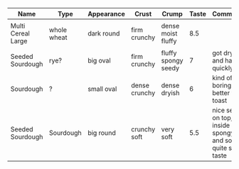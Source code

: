 | Name               | Type        | Appearance | Crust         | Crump               | Taste | Comments                                                    | Store                                                   | Price   | Date       | Tester(s) | Pictures                                                               |
|--------------------|-------------|------------|---------------|---------------------|-------|-------------------------------------------------------------|---------------------------------------------------------|---------|------------|-----------|------------------------------------------------------------------------|
| Multi Cereal Large | whole wheat | dark round | firm crunchy  | dense moist fluffy  | 8.5   |                                                             | [Maison Clement](https://goo.gl/maps/v6EYDUFxMnsong6w8) | £5      | 2023-03-01 | Felix     | ![Multi Cereal Maison Clement](imgs/Multi-Cereal-Large.png)            |
| Seeded Sourdough   | rye?        | big oval   | firm crunchy  | fluffy spongy seedy | 7     | got dry and hard quickly                                    | [Gail's](https://goo.gl/maps/X2kWVeMCyDNnotKG8)         | ~£6 (?) | 2023-03-08 | Paula     | ![Seeded Sourdough Gails](imgs/SeededSourdoughGails.png)               |
| Sourdough          | ?           | small oval | dense crunchy | dense dryish        | 6     | kind of boring, but better than toast                       | [Balzanos](https://goo.gl/maps/gBURubj2G51Kia8L9)       | £2.99   | 2023-03-25 | Paula     | ![Sourdough Balzanos](imgs/SourdoughBalzanos.png)                      |
| Seeded Sourdough   | Sourdough   | big round  | crunchy soft  | very soft           | 5.5   | nice seeds on top, inside spongy and soft, quite sour taste | [Hot Numbers](https://goo.gl/maps/x3DRm2WotobozHnZ6)    | £6      | 2023-03-18 | Felix     | ![Seeded Sourdough Hot Numbers](imgs/hot_numberes_seededSourdough.png) |